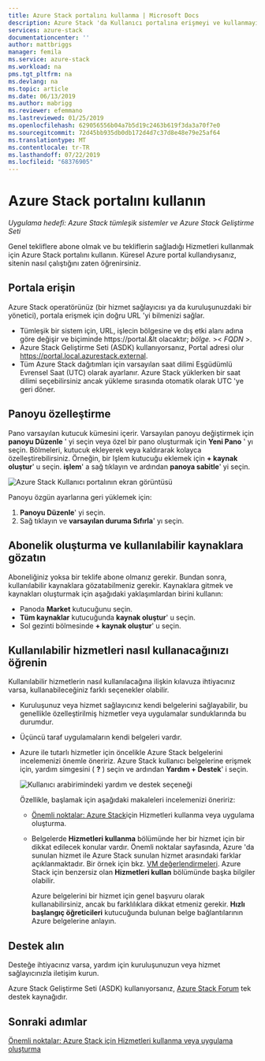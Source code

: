 ```yaml
---
title: Azure Stack portalını kullanma | Microsoft Docs
description: Azure Stack 'da Kullanıcı portalına erişmeyi ve kullanmayı öğrenin.
services: azure-stack
documentationcenter: ''
author: mattbriggs
manager: femila
ms.service: azure-stack
ms.workload: na
pms.tgt_pltfrm: na
ms.devlang: na
ms.topic: article
ms.date: 06/13/2019
ms.author: mabrigg
ms.reviewer: efemmano
ms.lastreviewed: 01/25/2019
ms.openlocfilehash: 629056556b04a7b5d19c2463b619f3da3a70f7e0
ms.sourcegitcommit: 72d45bb935db0db172d4d7c37d8e48e79e25af64
ms.translationtype: MT
ms.contentlocale: tr-TR
ms.lasthandoff: 07/22/2019
ms.locfileid: "68376905"
---
```

# <a name="use-the-azure-stack-portal"></a>Azure Stack portalını kullanın

*Uygulama hedefi: Azure Stack tümleşik sistemler ve Azure Stack Geliştirme Seti*

Genel tekliflere abone olmak ve bu tekliflerin sağladığı Hizmetleri kullanmak için Azure Stack portalını kullanın. Küresel Azure portal kullandıysanız, sitenin nasıl çalıştığını zaten öğrenirsiniz.

## <a name="access-the-portal"></a>Portala erişin

Azure Stack operatörünüz (bir hizmet sağlayıcısı ya da kuruluşunuzdaki bir yönetici), portala erişmek için doğru URL 'yi bilmenizi sağlar.

- Tümleşik bir sistem için, URL, işlecin bölgesine ve dış etki alanı adına göre değişir ve biçiminde https://portal.&lt olacaktır; *bölge.* &gt;&lt; *FQDN* &gt;.
- Azure Stack Geliştirme Seti (ASDK) kullanıyorsanız, Portal adresi olur https://portal.local.azurestack.external.
- Tüm Azure Stack dağıtımları için varsayılan saat dilimi Eşgüdümlü Evrensel Saat (UTC) olarak ayarlanır. Azure Stack yüklerken bir saat dilimi seçebilirsiniz ancak yükleme sırasında otomatik olarak UTC 'ye geri döner.

## <a name="customize-the-dashboard"></a>Panoyu özelleştirme

Pano varsayılan kutucuk kümesini içerir. Varsayılan panoyu değiştirmek için **panoyu Düzenle** ' yi seçin veya özel bir pano oluşturmak için **Yeni Pano** ' yı seçin. Bölmeleri, kutucuk ekleyerek veya kaldırarak kolayca özelleştirebilirsiniz. Örneğin, bir Işlem kutucuğu eklemek için **+ kaynak oluştur**' u seçin. **işlem**' a sağ tıklayın ve ardından **panoya sabitle**' yi seçin.

![Azure Stack Kullanıcı portalının ekran görüntüsü](media/azure-stack-use-portal/userportal.png)

Panoyu özgün ayarlarına geri yüklemek için:
1.  **Panoyu Düzenle**' yi seçin. 
2.  Sağ tıklayın ve **varsayılan duruma Sıfırla**' yı seçin.

## <a name="create-subscription-and-browse-available-resources"></a>Abonelik oluşturma ve kullanılabilir kaynaklara gözatın

Aboneliğiniz yoksa bir teklife abone olmanız gerekir. Bundan sonra, kullanılabilir kaynaklara gözatabilmeniz gerekir. Kaynaklara gitmek ve kaynakları oluşturmak için aşağıdaki yaklaşımlardan birini kullanın:

- Panoda **Market** kutucuğunu seçin.
- **Tüm kaynaklar** kutucuğunda **kaynak oluştur**' u seçin.
- Sol gezinti bölmesinde **+ kaynak oluştur**' u seçin.

## <a name="learn-how-to-use-available-services"></a>Kullanılabilir hizmetleri nasıl kullanacağınızı öğrenin

Kullanılabilir hizmetlerin nasıl kullanılacağına ilişkin kılavuza ihtiyacınız varsa, kullanabileceğiniz farklı seçenekler olabilir.

- Kuruluşunuz veya hizmet sağlayıcınız kendi belgelerini sağlayabilir, bu genellikle özelleştirilmiş hizmetler veya uygulamalar sunduklarında bu durumdur.
- Üçüncü taraf uygulamaların kendi belgeleri vardır.
- Azure ile tutarlı hizmetler için öncelikle Azure Stack belgelerini incelemenizi önemle öneririz. Azure Stack kullanıcı belgelerine erişmek için, yardım simgesini ( **?** ) seçin ve ardından **Yardım + Destek**' i seçin.

    ![Kullanıcı arabirimindeki yardım ve destek seçeneği](media/azure-stack-use-portal/HelpAndSupport.png)

    Özellikle, başlamak için aşağıdaki makaleleri incelemenizi öneririz:

    - [Önemli noktalar: Azure Stack](azure-stack-considerations.md)için Hizmetleri kullanma veya uygulama oluşturma.
    - Belgelerde **Hizmetleri kullanma** bölümünde her bir hizmet için bir dikkat edilecek konular vardır. Önemli noktalar sayfasında, Azure 'da sunulan hizmet ile Azure Stack sunulan hizmet arasındaki farklar açıklanmaktadır. Bir örnek için bkz. [VM değerlendirmeleri](azure-stack-vm-considerations.md). Azure Stack için benzersiz olan **Hizmetleri kullan** bölümünde başka bilgiler olabilir.

      Azure belgelerini bir hizmet için genel başvuru olarak kullanabilirsiniz, ancak bu farklılıklara dikkat etmeniz gerekir. **Hızlı başlangıç öğreticileri** kutucuğunda bulunan belge bağlantılarının Azure belgelerine anlayın.

## <a name="get-support"></a>Destek alın

Desteğe ihtiyacınız varsa, yardım için kuruluşunuzun veya hizmet sağlayıcınızla iletişim kurun.

Azure Stack Geliştirme Seti (ASDK) kullanıyorsanız, [Azure Stack Forum](https://social.msdn.microsoft.com/Forums/azure/home?forum=azurestack) tek destek kaynağıdır.

## <a name="next-steps"></a>Sonraki adımlar

[Önemli noktalar: Azure Stack için Hizmetleri kullanma veya uygulama oluşturma](azure-stack-considerations.md)
